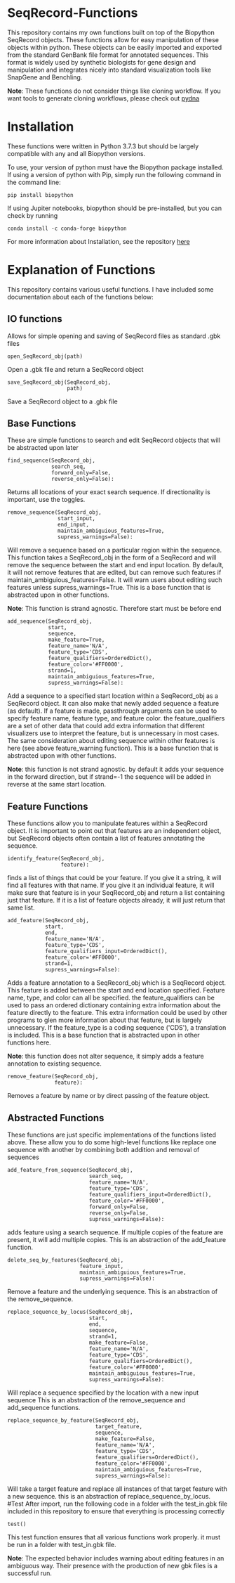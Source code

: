 # SeqRecord-Functions
This repository contains my own functions built on top of the Biopython SeqRecord objects. These functions allow for easy manipulation of these objects within python. These objects can be easily imported and exported from the standard GenBank file format for annotated sequences. This format is widely used by synthetic biologists for gene design and manipulation and integrates nicely into standard visualization tools like SnapGene and Benchling.

**Note**: These functions do not consider things like cloning workflow. If you want tools to generate cloning workflows, please check out [pydna](https://github.com/BjornFJohansson/pydna)

# Installation 
These functions were written in Python 3.7.3 but should be largely compatible with any and all Biopython versions. 

To use, your version of python must have the Biopython package installed. If using a version of python with Pip, simply run the following command in the command line:

```
pip install biopython
```
If using Jupiter notebooks, biopython should be pre-installed, but you can check by running 
```
conda install -c conda-forge biopython
```

For more information about Installation, see the repository [here](https://biopython.org/)

# Explanation of Functions
This repository contains various useful functions. I have included some documentation about each of the functions below:

## IO functions
Allows for simple opening and saving of SeqRecord files as standard .gbk files

```
open_SeqRecord_obj(path)
```
Open a .gbk file and return a SeqRecord object

```
save_SeqRecord_obj(SeqRecord_obj,
                   path)
```
Save a SeqRecord object to a .gbk file

## Base Functions
These are simple functions to search and edit SeqRecord objects that will be abstracted upon later

```
find_sequence(SeqRecord_obj,
              search_seq,
              forward_only=False,
              reverse_only=False):
```
Returns all locations of your exact search sequence. If directionality is important, use the toggles.

```
remove_sequence(SeqRecord_obj,
                start_input,
                end_input,
                maintain_ambiguious_features=True,
                supress_warnings=False):
```
Will remove a sequence based on a particular region within the sequence. This function takes a SeqRecord_obj in the form of a SeqRecord and will remove the sequence between the start and end input location. By default, it will not remove features that are edited, but can remove such features if maintain_ambiguious_features=False. It will warn users about editing such features unless supress_warnings=True. This is a base function that is abstracted upon in other functions.

**Note**: This function is strand agnostic. Therefore start must be before end

```
add_sequence(SeqRecord_obj,
             start,
             sequence,
             make_feature=True,
             feature_name='N/A',
             feature_type='CDS',
             feature_qualifiers=OrderedDict(),
             feature_color='#FF0000',
             strand=1,
             maintain_ambiguious_features=True,
             supress_warnings=False):
```
Add a sequence to a specified start location within a SeqRecord_obj as a SeqRecord object. It can also make that newly added sequence a feature (as default). If a feature is made, passthrough arguments can be used to specify feature name, feature type, and feature color. the feature_qualifiers are a set of other data that could add extra information that different visualizers use to interpret the feature, but is unnecessary in most cases. The same consideration about editing sequence within other features is here (see above feature_warning function). This is a base function that is abstracted upon with other functions.

**Note**: this function is not strand agnostic. by default it adds your sequence in the forward direction, but if strand=-1 the sequence will be added in reverse at the same start location.

## Feature Functions
These functions allow you to manipulate features within a SeqRecord object. It is important to point out that features are an independent object, but SeqRecord objects often contain a list of features annotating the sequence. 
```
identify_feature(SeqRecord_obj,
                 feature):
```
finds a list of things that could be your feature. If you give it a string, it will find all features with that name. If you give it an individual feature, it will make sure that feature is in your SeqRecord_obj and return a list containing just that feature. If it is a list of feature objects already, it will just return that same list.

```
add_feature(SeqRecord_obj,
            start,
            end,
            feature_name='N/A',
            feature_type='CDS',
            feature_qualifiers_input=OrderedDict(),
            feature_color='#FF0000',
            strand=1,
            supress_warnings=False):
```
Adds a feature annotation to a SeqRecord_obj which is a SeqRecord object. This feature is added between the start and end location specified. Feature name, type, and color can all be specified. the feature_qualifiers can be used to pass an ordered dictionary containing extra information about the feature directly to the feature. This extra information could be used by other programs to glen more information about that feature, but is largely unnecessary. If the feature_type is a coding sequence ('CDS'), a translation is included. This is a base function that is abstracted upon in other functions here.

**Note**: this function does not alter sequence, it simply adds a feature annotation to existing sequence.
```
remove_feature(SeqRecord_obj,
               feature):
```
Removes a feature by name or by direct passing of the feature object.

## Abstracted Functions
These functions are just specific implementations of the functions listed above. These allow you to do some high-level functions like replace one sequence with another by combining both addition and removal of sequences

```
add_feature_from_sequence(SeqRecord_obj,
                          search_seq,
                          feature_name='N/A',
                          feature_type='CDS',
                          feature_qualifiers_input=OrderedDict(),
                          feature_color='#FF0000',
                          forward_only=False,
                          reverse_only=False,
                          supress_warnings=False):
```
adds feature using a search sequence. If multiple copies of the feature are present, it will add multiple copies. This is an abstraction of the add_feature function.
```
delete_seq_by_features(SeqRecord_obj,
                       feature_input,
                       maintain_ambiguious_features=True,
                       supress_warnings=False):
```
Remove a feature and the underlying sequence. This is an abstraction of the remove_sequence.
```
replace_sequence_by_locus(SeqRecord_obj,
                          start,
                          end,
                          sequence,
                          strand=1,
                          make_feature=False,
                          feature_name='N/A',
                          feature_type='CDS',
                          feature_qualifiers=OrderedDict(),
                          feature_color='#FF0000',
                          maintain_ambiguious_features=True,
                          supress_warnings=False):
```
Will replace a sequence specified by the location with a new input sequence This is an abstraction of the remove_sequence and add_sequence functions.
```
replace_sequence_by_feature(SeqRecord_obj,
                            target_feature,
                            sequence,
                            make_feature=False,
                            feature_name='N/A',
                            feature_type='CDS',
                            feature_qualifiers=OrderedDict(),
                            feature_color='#FF0000',
                            maintain_ambiguious_features=True,
                            supress_warnings=False):
```
Will take a target feature and replace all instances of that target feature with a new sequence. this is an abstraction of replace_sequence_by_locus.
#Test
After import, run the following code in a folder with the test_in.gbk file included in this repository to ensure that everything is processing correctly 
```
test()
```
This test function ensures that all various functions work properly. it must be run in a folder with test_in.gbk file.

**Note**: The expected behavior includes warning about editing features in an ambiguous way. Their presence with the production of new gbk files is a successful run.
